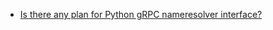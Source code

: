 - [Is there any plan for Python gRPC nameresolver interface?](https://github.com/grpc/grpc/issues/11685)